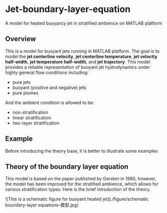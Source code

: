 # Jet-boundary-layer-equation
A model for heated buoyancy jet in stratified ambience on MATLAB platform

## Overview
This is a model for buoyant jets running in MATLAB platform. The goal is to model the **jet centerline velocity**, **jet centerline temperature**, **jet velocity half-width**, **jet temperature half-width**, and **jet trajectory**. This model provides a reliable representation of buoyant jet hydrodynamics under highly general flow conditions including:
- pure jets
- buoyant (positive and negative) jets
- pure plumes

And the ambient condition is allowed to be:
- non-stratification
- linear stratification
- two-layer stratification

## Example
Before introducing the theory base, it is better to illustrate some examples



## Theory of the boundary layer equation
This model is based on the paper published by Gersten in 1980, however, the model has been improved for the stratified ambience, which allows for various stratification types. Here is the brief introduction of the theory.

![This is a schematic figure for buoyant heated jet](./figure/schematic boundary-layer equations-模型.jpg)



